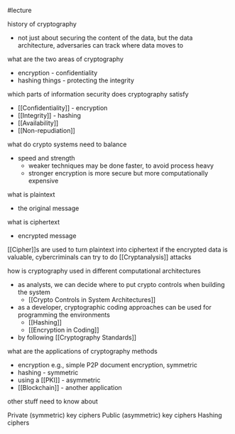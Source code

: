 #lecture 

history of cryptography
- not just about securing the content of the data, but the data architecture, adversaries can track where data moves to


what are the two areas of cryptography
- encryption - confidentiality
- hashing things - protecting the integrity


which parts of information security does cryptography satisfy
- [[Confidentiality]] - encryption
- [[Integrity]] - hashing
- [[Availability]]
- [[Non-repudiation]]


what do crypto systems need to balance
- speed and strength
    - weaker techniques may be done faster, to avoid process heavy
    - stronger encryption is more secure but more computationally expensive


what is plaintext 
- the original message

what is ciphertext 
- encrypted message 

[[Cipher]]s are used to turn plaintext into ciphertext 
if the encrypted data is valuable, cybercriminals can try to do [[Cryptanalysis]] attacks


how is cryptography used in different computational architectures
- as analysts, we can decide where to put crypto controls when building the system
	- [[Crypto Controls in System Architectures]]
- as a developer, cryptographic coding approaches can be used for programming the environments 
	- [[Hashing]] 
	- [[Encryption in Coding]] 
- by following [[Cryptography Standards]]


what are the applications of cryptography methods 
- encryption e.g., simple P2P document encryption, symmetric
- hashing - symmetric
- using a [[PKI]] - asymmetric
- [[Blockchain]] - another application




other stuff need to know about 

Private (symmetric) key ciphers 
Public (asymmetric) key ciphers 
Hashing ciphers

